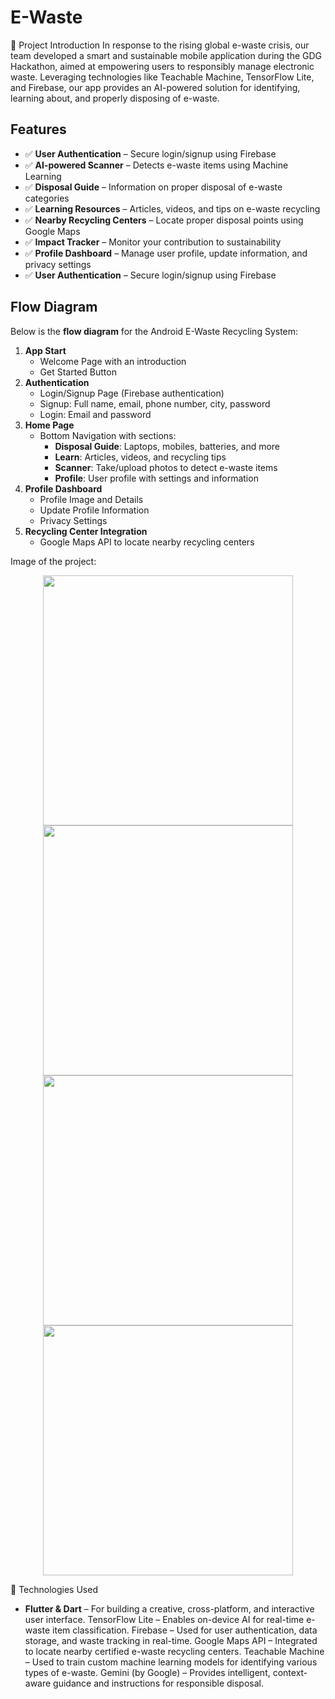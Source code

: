 # E-Waste 

📱 Project Introduction
In response to the rising global e-waste crisis, our team developed a smart and sustainable mobile application during the GDG Hackathon, aimed at empowering users to responsibly manage electronic waste. Leveraging technologies like Teachable Machine, TensorFlow Lite, and Firebase, our app provides an AI-powered solution for identifying, learning about, and properly disposing of e-waste.

## Features
- ✅ **User Authentication** – Secure login/signup using Firebase
- ✅ **AI-powered Scanner** – Detects e-waste items using Machine Learning
- ✅ **Disposal Guide** – Information on proper disposal of e-waste categories
- ✅ **Learning Resources** – Articles, videos, and tips on e-waste recycling
- ✅ **Nearby Recycling Centers** – Locate proper disposal points using Google Maps
- ✅ **Impact Tracker** – Monitor your contribution to sustainability
- ✅ **Profile Dashboard** – Manage user profile, update information, and privacy settings
- ✅ **User Authentication** – Secure login/signup using Firebase

## Flow Diagram
Below is the **flow diagram** for the Android E-Waste Recycling System:

1. **App Start**
   - Welcome Page with an introduction
   - Get Started Button
2. **Authentication**
   - Login/Signup Page (Firebase authentication)
   - Signup: Full name, email, phone number, city, password
   - Login: Email and password
3. **Home Page**
   - Bottom Navigation with sections:
     - **Disposal Guide**: Laptops, mobiles, batteries, and more
     - **Learn**: Articles, videos, and recycling tips
     - **Scanner**: Take/upload photos to detect e-waste items
     - **Profile**: User profile with settings and information
4. **Profile Dashboard**
   - Profile Image and Details
   - Update Profile Information
   - Privacy Settings
5. **Recycling Center Integration**
   - Google Maps API to locate nearby recycling centers
  
Image of the project:

<p align="center">
  <img src="https://raw.githubusercontent.com/siddhesh-wagh/e-waste/main/readme-images/Ewaste%20Snapshots-1.png" width="400"/>
  <img src="https://raw.githubusercontent.com/siddhesh-wagh/e-waste/main/readme-images/Ewaste%20Snapshots-2.png" width="400"/>
  <img src="https://raw.githubusercontent.com/siddhesh-wagh/e-waste/main/readme-images/Ewaste%20Snapshots-3.png" width="400"/>
  <img src="https://raw.githubusercontent.com/siddhesh-wagh/e-waste/main/readme-images/Ewaste%20Snapshots-4.png" width="400"/>
   
</p>

🔧 Technologies Used
   - **Flutter & Dart** – For building a creative, cross-platform, and interactive user interface.
TensorFlow Lite – Enables on-device AI for real-time e-waste item classification.
Firebase – Used for user authentication, data storage, and waste tracking in real-time.
Google Maps API – Integrated to locate nearby certified e-waste recycling centers.
Teachable Machine – Used to train custom machine learning models for identifying various types of e-waste.
Gemini (by Google) – Provides intelligent, context-aware guidance and instructions for responsible disposal.
